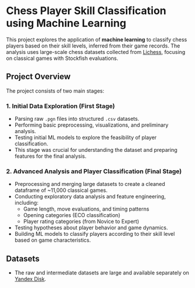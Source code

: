 # Chess Player Skill Classification using Machine Learning

This project explores the application of **machine learning** to classify chess players based on their skill levels, inferred from their game records. The analysis uses large-scale chess datasets collected from [Lichess](https://database.lichess.org), focusing on classical games with Stockfish evaluations.  

## Project Overview

The project consists of two main stages:

### 1. Initial Data Exploration (First Stage)
- Parsing raw `.pgn` files into structured `.csv` datasets.  
- Performing basic preprocessing, visualizations, and preliminary analysis.  
- Testing initial ML models to explore the feasibility of player classification.  
- This stage was crucial for understanding the dataset and preparing features for the final analysis.

### 2. Advanced Analysis and Player Classification (Final Stage)
- Preprocessing and merging large datasets to create a cleaned dataframe of ~11,000 classical games.  
- Conducting exploratory data analysis and feature engineering, including:  
  - Game length, move evaluations, and timing patterns  
  - Opening categories (ECO classification)  
  - Player rating categories (from Novice to Expert)  
- Testing hypotheses about player behavior and game dynamics.  
- Building ML models to classify players according to their skill level based on game characteristics.

## Datasets
- The raw and intermediate datasets are large and available separately on [Yandex Disk](https://disk.yandex.com/d/EGHi7eWtsn3Vvw).  
